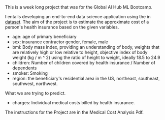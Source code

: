 This is a week long project that was for the Global AI Hub ML Bootcamp.

I entails developing an end-to-end data science application using the in [dataset](/insurance.csv). The aim of the project is to estimate the approximate cost of a person's health insurance based on the given variables.

* age: age of primary beneficiary 
* sex: insurance contractor gender, female, male 
* bmi: Body mass index, providing an understanding of body, weights that are relatively high or low relative to height, objective index of body weight (kg / m ^ 2) using the ratio of height to weight, ideally 18.5 to 24.9 
* children: Number of children covered by health insurance / Number of dependents
* smoker: Smoking
* region: the beneficiary's residential area in the US, northeast, southeast, southwest, northwest.

What we are trying to predict.

* charges: Individual medical costs billed by health insurance.

The instructions for the Project are in the Medical Cost Analysis Pdf.